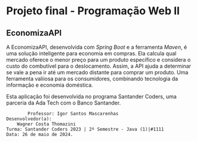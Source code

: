 # Projeto final - Programação Web II
## EconomizaAPI

A EconomizaAPI, desenvolvida com *Spring Boot* e a ferramenta *Maven*, é uma solução inteligente para economia em compras. Ela calcula qual mercado oferece o menor preço para um produto específico e considera o custo do combutível para o deslocamento. Assim, a API ajuda a determinar se vale a pena ir até um mercado distante para comprar um produto. Uma ferramenta valiiosa para os consumidores, combinando tecnologia da informação e economia doméstica.

Esta aplicação foi desenvolvida no programa Santander Coders, uma parceria da Ada Tech com o Banco Santander.

            Professor: Igor Santos Mascarenhas
    Desenvolvedor(a):
        Wagner Costa Thomazini            
    Turma: Santander Coders 2023 | 2º Semestre - Java (1)|#1111
    Data: 26 de maio de 2024.

